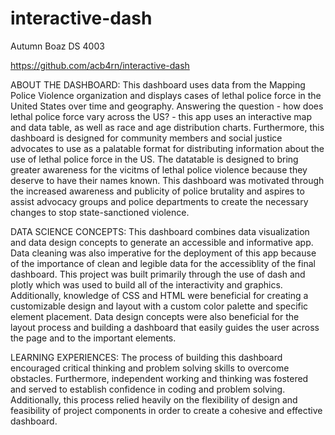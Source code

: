 # interactive-dash
Autumn Boaz DS 4003

https://github.com/acb4rn/interactive-dash

ABOUT THE DASHBOARD: 
This dashboard uses data from the Mapping Police Violence organization and displays cases of lethal police force in the United States over time and geography. Answering the question - how does lethal police force vary across the US? - this app uses an interactive map and data table, as well as race and age distribution charts. Furthermore, this dashboard is designed for community members and social justice advocates to use as a palatable format for distributing information about the use of lethal police force in the US. The datatable is designed to bring greater awareness for the vicitms of lethal police violence because they deserve to have their names known. This dashboard was motivated through the increased awareness and publicity of police brutality and aspires to assist advocacy groups and police departments to create the necessary changes to stop state-sanctioned violence. 

DATA SCIENCE CONCEPTS: 
This dashboard combines data visualization and data design concepts to generate an accessible and informative app. Data cleaning was also imperative for the deployment of this app because of the importance of clean and legible data for the accessiblity of the final dashboard. This project was built primarily through the use of dash and plotly which was used to build all of the interactivity and graphics. Additionally, knowledge of CSS and HTML were beneficial for creating a customizable design and layout with a custom color palette and specific element placement. Data design concepts were also beneficial for the layout process and building a dashboard that easily guides the user across the page and to the important elements. 

LEARNING EXPERIENCES: 
The process of building this dashboard encouraged critical thinking and problem solving skills to overcome obstacles. Furthermore, independent working and thinking was fostered and served to establish confidence in coding and problem solving. Additionally, this process relied heavily on the flexibility of design and feasibility of project components in order to create a cohesive and effective dashboard. 

